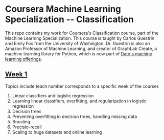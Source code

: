 # Coursera Machine Learning Specialization -- Classification #

This repo contains my work for Coursera's Classification course, part of
the Machine Learning Specialization. This course is taught by Carlos Guestrin 
and Emily Fox from the University of Washington. Dr. Guestrin is also an 
Amazon Professor of Machine Learning, and creator of GraphLab Create, a 
machine learning library for Python, which is now part of 
<a href="https://dato.com" target="_blank">Dato's machine learning offerings</a>.

## <a href="https://github.com/yorktronic/coursera-ml-classification/tree/master/w1">Week 1</a> ##

Topics include (each number corresponds to a specific week of the course):
 
1. Linear classifiers and logistic regression
2. Learning linear classifiers, overfitting, and regularization in logistic regression
3. Decision trees
4. Preventing overfitting in decision trees, handling missing data
5. Boosting
6. Precisio-recall
7. Scaling to huge datasets and online learning

